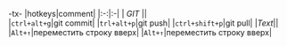 -tx-
|hotkeys|comment|
|:-:|:-|
|		*GIT*	||	
|`ctrl+alt+g`|git commit|
|`trl+alt+p`|git push|
|`ctrl+shift+p`|git pull|
|*Text*||
|`Alt+↑`|переместить строку вверх|
|`Alt+↑`|переместить строку вверх|